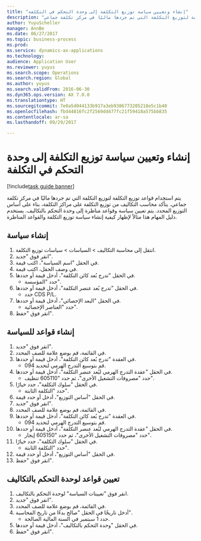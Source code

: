 ```yaml
--- 
title: "إنشاء وتعيين سياسة توزيع التكلفة إلى وحدة التحكم في التكلفة"
description: "يتم استخدام قواعد توزيع التكلفة لتوزيع التكلفة التي تم جردها ماليًا في مركز تكلفة جماعي."
author: YuyuScheller
manager: AnnBe
ms.date: 06/27/2017
ms.topic: business-process
ms.prod: 
ms.service: dynamics-ax-applications
ms.technology: 
audience: Application User
ms.reviewer: yuyus
ms.search.scope: Operations
ms.search.region: Global
ms.author: yuyus
ms.search.validFrom: 2016-06-30
ms.dyn365.ops.version: AX 7.0.0
ms.translationtype: HT
ms.sourcegitcommit: 7e0a5d044133b917a3eb9386773205218e5c1b40
ms.openlocfilehash: fbd44816fc2f2569dd477fc21f59418a575bb835
ms.contentlocale: ar-sa
ms.lasthandoff: 09/29/2017

---
```

# <a name="create-and-assign-a-cost-distribution-policy-to-a-cost-control-unit"></a>إنشاء وتعيين سياسة توزيع التكلفة إلى وحدة التحكم في التكلفة

[!include[task guide banner](../../includes/task-guide-banner.md)]

يتم استخدام قواعد توزيع التكلفة لتوزيع التكلفة التي تم جردها ماليًا في مركز تكلفة جماعي. يتأكد محاسب التكاليف من توزيع التكلفة على مراكز التكلفة، بناء على أساس التوزيع المحدد. يتم تعيين سياسة وقواعد مناظرة إلى وحدة التحكم بالتكاليف. يستخدم دليل المهام هذا مثالاً لإظهار كيفية إنشاء سياسة توزيع التكلفة والقواعد المناظرة.


## <a name="create-a-policy"></a>إنشاء سياسة
1. انتقل إلى محاسبة التكاليف > السياسات > سياسات توزيع التكلفة‬.
2. انقر فوق "جديد".
3. في الحقل "اسم السياسة"، اكتب قيمة.
4. في وصف الحقل، اكتب قيمة.
5. في الحقل "تدرج بُعد كائن التكلفة‬‬"، أدخل قيمة أو حددها.
    * حدد "المؤسسة".  
6. في الحقل "تدرج بُعد عنصر التكلفة‬‬"، أدخل قيمة أو حددها.
    * حدد CDS P/L.  
7. في الحقل "البعد الإحصائي"، أدخل قيمة أو حددها.
    * حدد "العناصر الإحصائية".  
8. انقر فوق "حفظ".

## <a name="create-rules-for-the-policy"></a>إنشاء قواعد للسياسة
1. انقر فوق "جديد".
2. في القائمة، قم بوضع علامة للصف المحدد.
3. في العقدة "تدرج بُعد كائن التكلفة‬‬"، أدخل قيمة أو حددها.
    * قم بتوسيع التدرج الهرمي لتحديد 094.  
4. في الحقل "عقدة التدرج الهرمي لبُعد عنصر التكلفة‬‬‬"، أدخل قيمة أو حددها.
    * حدد "مصروفات التشغيل الأخرى"، ثم حدد "605110 تنظيف".  
5. في الحقل "سلوك التكلفة"، حدد خيارًا.
    * حدد "التكلفة الثابتة".  
6. في الحقل "أساس التوزيع"، أدخل أو حدد قيمة.
7. انقر فوق "جديد".
8. في القائمة، قم بوضع علامة للصف المحدد.
9. في العقدة "تدرج بُعد كائن التكلفة‬‬"، أدخل قيمة أو حددها.
    * قم بتوسيع التدرج الهرمي لتحديد 094.  
10. في الحقل "عقدة التدرج الهرمي لبُعد عنصر التكلفة‬‬‬"، أدخل قيمة أو حددها.
    * حدد "مصروفات التشغيل الأخرى"، ثم حدد "605150 إيجار".  
11. في الحقل "سلوك التكلفة"، حدد خيارًا.
    * حدد "التكلفة الثابتة".  
12. في الحقل "أساس التوزيع"، أدخل أو حدد قيمة.
13. انقر فوق "حفظ".

## <a name="assign-rules-to-a-cost-control-unit"></a>تعيين قواعد لوحدة التحكم بالتكاليف
1. انقر فوق "تعيينات السياسة" لوحدة التحكم بالتكاليف.
2. انقر فوق "جديد".
3. في القائمة، قم بوضع علامة للصف المحدد.
4. أدخل تاريخًا في الحقل "صالح بدءًا من تاريخ المحاسبة‬‬".
    * حدد 1 سبتمبر في السنة المالية الصالحة.  
5. في الحقل "وحدة التحكم بالتكاليف‬"، أدخل قيمة أو حددها.
6. انقر فوق "حفظ".


